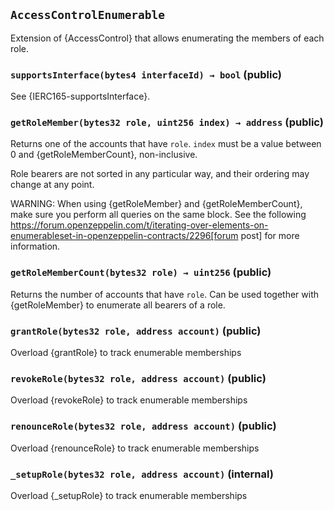 ## `AccessControlEnumerable`



Extension of {AccessControl} that allows enumerating the members of each role.


### `supportsInterface(bytes4 interfaceId) → bool` (public)



See {IERC165-supportsInterface}.

### `getRoleMember(bytes32 role, uint256 index) → address` (public)



Returns one of the accounts that have `role`. `index` must be a
value between 0 and {getRoleMemberCount}, non-inclusive.

Role bearers are not sorted in any particular way, and their ordering may
change at any point.

WARNING: When using {getRoleMember} and {getRoleMemberCount}, make sure
you perform all queries on the same block. See the following
https://forum.openzeppelin.com/t/iterating-over-elements-on-enumerableset-in-openzeppelin-contracts/2296[forum post]
for more information.

### `getRoleMemberCount(bytes32 role) → uint256` (public)



Returns the number of accounts that have `role`. Can be used
together with {getRoleMember} to enumerate all bearers of a role.

### `grantRole(bytes32 role, address account)` (public)



Overload {grantRole} to track enumerable memberships

### `revokeRole(bytes32 role, address account)` (public)



Overload {revokeRole} to track enumerable memberships

### `renounceRole(bytes32 role, address account)` (public)



Overload {renounceRole} to track enumerable memberships

### `_setupRole(bytes32 role, address account)` (internal)



Overload {_setupRole} to track enumerable memberships



